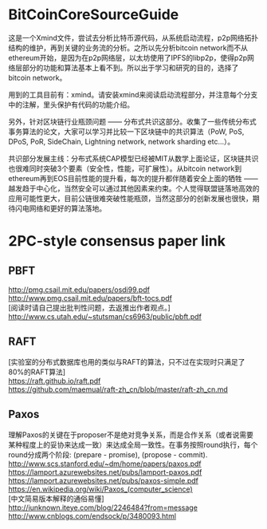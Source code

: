 # BitCoinCoreSourceGuide
这是一个Xmind文件，尝试去分析比特币源代码，从系统启动流程，p2p网络拓扑结构的维护，再到关键的业务流的分析。之所以先分析bitcoin network而不从ethereum开始，是因为在p2p网络层，以太坊使用了IPFS的libp2p，使得p2p网络层部分的功能和算法基本上看不到。所以出于学习和研究的目的，选择了bitcoin network。

用到的工具目前有：xmind。请安装xmind来阅读启动流程部分，并注意每个分支中的注解，里头保护有代码的功能介绍。

另外，针对区块链行业瓶颈问题 —— 分布式共识这部分。收集了一些传统分布式事务算法的论文，大家可以学习并比较一下区块链中的共识算法（PoW, PoS, DPoS, PoR, SideChain, Lightning network, network sharding etc...）。

共识部分发展主线：分布式系统CAP模型已经被MIT从数学上面论证，区块链共识也很难同时突破3个要素（安全性，性能，可扩展性）。从bitcoin network到ethereum再到EOS目前性能的提升看，每次的提升都伴随着安全上面的牺牲 —— 越发趋于中心化，当然安全可以通过其他因素来约束。个人觉得联盟链落地高效的应用可能性更大，目前公链很难突破性能瓶颈，当然这部分的创新发展也很快，期待闪电网络和更好的算法落地。

# 2PC-style consensus paper link
## PBFT
  http://pmg.csail.mit.edu/papers/osdi99.pdf    
  http://www.pmg.csail.mit.edu/papers/bft-tocs.pdf    
  [阅读时请自己提出批判性问题，去返推出作者观点。]    
  http://www.cs.utah.edu/~stutsman/cs6963/public/pbft.pdf    
## RAFT
  [实验室的分布式数据库也用的类似与RAFT的算法，只不过在实现时只满足了80%的RAFT算法]    
  https://raft.github.io/raft.pdf    
  https://github.com/maemual/raft-zh_cn/blob/master/raft-zh_cn.md    
## Paxos
  理解Paxos的关键在于proposer不是绝对竞争关系，而是合作关系（或者说需要某种程度上的妥协来达成一致）来达成全局一致性。在事务按照round执行，每个round分成两个阶段: (prepare - promise), (propose - commit).        
  http://www.scs.stanford.edu/~dm/home/papers/paxos.pdf    
  https://lamport.azurewebsites.net/pubs/lamport-paxos.pdf    
  https://lamport.azurewebsites.net/pubs/paxos-simple.pdf    
  https://en.wikipedia.org/wiki/Paxos_(computer_science)    
  [中文简易版本解释的通俗易懂]    
  http://iunknown.iteye.com/blog/2246484?from=message    
  http://www.cnblogs.com/endsock/p/3480093.html
